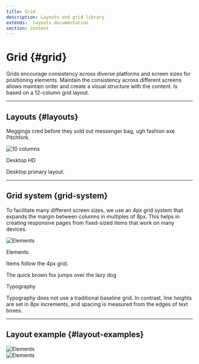 ```yaml
---
title: Grid
description: Layouts and grid library
extends: _layouts.documentation
section: content
---
```


# Grid {#grid}

Grids encourage consistency across diverse platforms and screen sizes for positioning elements. Maintain the consistency across different screens allows maintain order and create a visual structure with the content. Is based on a 12-column grid layout.

<hr>

## Layouts {#layouts}

Meggings cred before they sold out messenger bag, ugh fashion axe Pitchfork.

<div class="flex flex-col sm:flex-row md:flex-row lg:flex-row justify-between content-start mb-5">
    <div class="rounded-md border-2 border-gray-200 bg-white p-5 h-full w-full sm:w-3/5">
        <img src="/assets/img/grid1.png" alt="10 columns" class="w-full m-auto block">
    </div>
    <div class="ml-0 sm:ml-6 w-full sm:w-2/5">
        <p class="font-bold text-lg m-0">Desktop HD</p>
        <p class="text-sm text-justify m-0">Desktop primary layout.</p>
    </div>
</div>

<hr>

## Grid system {grid-system}

<p class="mb-5">To facilitate many different screen sizes, we use an 4px grid system that expands the margin between columns in multiples of 8px. This helps in creating responsive pages from fixed-sized items that work on many devices.</p>

<div class="flex flex-col sm:flex-row md:flex-row lg:flex-row justify-between content-start mb-5">
    <div class="rounded-md border-2 border-gray-200 bg-white p-5 h-full w-full sm:w-3/5">
        <img src="/assets/img/grid2.png" alt="Elements" class="w-full m-auto block">
    </div>
    <div class="ml-0 sm:ml-6 w-full sm:w-2/5">
        <p class="font-bold text-lg m-0">Elements</p>
        <p class="text-sm text-justify m-0">Items follow the 4px grid.</p>
    </div>
</div>

<div class="flex flex-col sm:flex-row md:flex-row lg:flex-row justify-between content-start mb-5">
    <div class="rounded-md border-2 border-gray-200 bg-white p-5 h-full w-full sm:w-3/5">
        <div class="p-3 m-4 bg-gray-200"><p class="font-medium text-gray-700 text-2xl">The quick brown fox jumps over the lazy dog</p></div>
    </div>
    <div class="ml-0 sm:ml-6 w-full sm:w-2/5">
        <p class="font-bold text-lg m-0">Typography</p>
        <p class="text-sm text-justify m-0">Typography does not use a traditional baseline grid. In contrast, line heights are set in 8px increments, and spacing is measured from the edges of text boxes.</p>
    </div>
</div>

<hr>

## Layout example {#layout-examples}

<div class="max-w-3xl mx-auto space-y-4 flex flex-col items-center justify-start sm:space-y-0 sm:flex-row sm:items-end sm:justify-around">
    <div class="rounded-md border-2 border-gray-200 bg-white p-5 h-full w-full">
        <img src="/assets/img/grid4.png" alt="Elements" class="w-full m-auto block">
    </div>
</div>

<div class="max-w-3xl mx-auto space-y-4 flex flex-col items-center justify-start sm:space-y-0 sm:flex-row sm:items-end sm:justify-around">
    <div class="rounded-md border-2 border-gray-200 bg-white p-5 h-full w-full">
        <img src="/assets/img/grid5.png" alt="Elements" class="w-full m-auto block">
    </div>
</div>